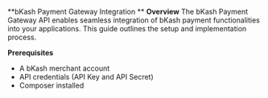 **bKash Payment Gateway Integration
**
**Overview**
The bKash Payment Gateway API enables seamless integration of bKash payment functionalities into your applications. This guide outlines the setup and implementation process.

**Prerequisites**
- A bKash merchant account
- API credentials (API Key and API Secret)
- Composer installed



     
